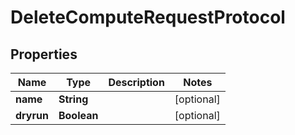 

# DeleteComputeRequestProtocol

## Properties

Name | Type | Description | Notes
------------ | ------------- | ------------- | -------------
**name** | **String** |  |  [optional]
**dryrun** | **Boolean** |  |  [optional]



